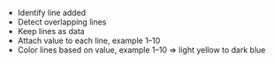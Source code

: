 - Identify line added
- Detect overlapping lines
- Keep lines as data
- Attach value to each line, example 1–10
- Color lines based on value, example 1–10 => light yellow to dark blue
